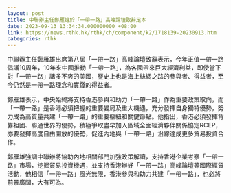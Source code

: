```yaml
---
layout: post
title: 中聯辦主任鄭雁雄於「一帶一路」高峰論壇致辭足本
date: 2023-09-13 13:34:34.000000000 +08:00
link: https://news.rthk.hk/rthk/ch/component/k2/1718139-20230913.htm
categories: rthk
---
```


中聯辦主任鄭雁雄出席第八屆「一帶一路」高峰論壇致辭表示，今年正值一帶一路倡議10周年，10年來中國推動「一帶一路」，為各國帶來巨大經濟利益，即使當下對「一帶一路」諸多不爽的美國，歷史上也是海上絲綢之路的參與者、得益者，至今仍然是一帶一路理念和實踐的得益者。

鄭雁雄表示，中央始終將支持香港參與和助力「一帶一路」作為重要政策取向，而「一帶一路」是香港必須把握的重要變局及重大機遇，充分發揮自身獨特優勢，努力成為高質量共建「一帶一路」的重要樞紐和關鍵節點。他指出，香港必須發揮背靠祖國、聯通世界的優勢，積極爭取盡早加入區域全面經濟夥伴關係協定RCEP，亦要發揮高度自由開放的優勢，促進內地與「一帶一路」沿線達成更多貿易投資合作。

鄭雁雄強調中聯辦將協助內地相關部門加強政策解讀，支持香港企業考察「一帶一路」市場，挖掘貿易投資機遇，並支持香港辦好「一帶一路」高峰論壇等國際經貿活動，他相信「一帶一路」風光無限，香港參與和助力共建「一帶一路」，也必將前景廣闊，大有可為。
